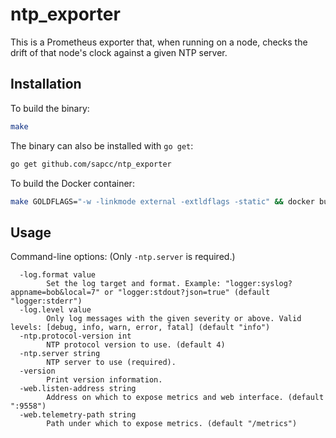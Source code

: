 # ntp\_exporter

This is a Prometheus exporter that, when running on a node, checks the drift
of that node's clock against a given NTP server.

## Installation

To build the binary:

```bash
make
```

The binary can also be installed with `go get`:
```bash
go get github.com/sapcc/ntp_exporter
```

To build the Docker container:

```bash
make GOLDFLAGS="-w -linkmode external -extldflags -static" && docker build .
```

## Usage

Command-line options: (Only `-ntp.server` is required.)

```
  -log.format value
        Set the log target and format. Example: "logger:syslog?appname=bob&local=7" or "logger:stdout?json=true" (default "logger:stderr")
  -log.level value
        Only log messages with the given severity or above. Valid levels: [debug, info, warn, error, fatal] (default "info")
  -ntp.protocol-version int
        NTP protocol version to use. (default 4)
  -ntp.server string
        NTP server to use (required).
  -version
        Print version information.
  -web.listen-address string
        Address on which to expose metrics and web interface. (default ":9558")
  -web.telemetry-path string
        Path under which to expose metrics. (default "/metrics")
```

